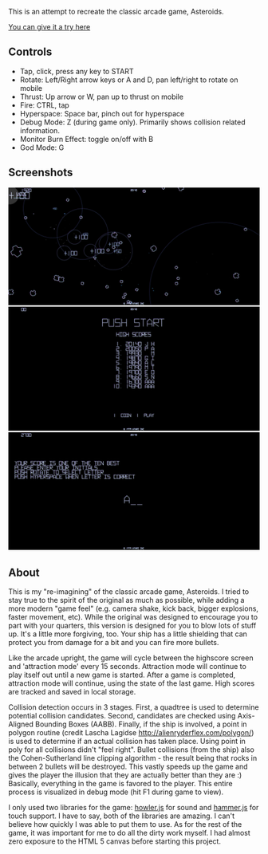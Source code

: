 
This is an attempt to recreate the classic arcade game, Asteroids.

[You can give it a try here](https://jphamilton.github.io/asteroids/build)

## Controls

* Tap, click, press any key to START
* Rotate: Left/Right arrow keys or A and D, pan left/right to rotate on mobile
* Thrust: Up arrow or W, pan up to thrust on mobile
* Fire: CTRL, tap 
* Hyperspace: Space bar, pinch out for hyperspace
* Debug Mode: Z (during game only). Primarily shows collision related information.
* Monitor Burn Effect: toggle on/off with B
* God Mode: G

## Screenshots

![Sceenshot 1](https://raw.githubusercontent.com/jphamilton/asteroids/master/assets/1.png)
![Sceenshot 2](https://raw.githubusercontent.com/jphamilton/asteroids/master/assets/2.png)
![Sceenshot 3](https://raw.githubusercontent.com/jphamilton/asteroids/master/assets/3.png)

## About

This is my "re-imagining" of the classic arcade game, Asteroids. I tried to stay true to the spirit of the original as much as possible, while adding a more modern "game feel" 
(e.g. camera shake, kick back, bigger explosions, faster movement, etc). While the original was designed to encourage you to part with your quarters, this version is designed for you to
blow lots of stuff up. It's a little more forgiving, too. Your ship has a little shielding that can protect you from damage for a bit and you can fire more bullets.

Like the arcade upright, the game will cycle between the highscore screen and 'attraction mode' every 15 seconds. Attraction mode will continue to play itself out until a new game is started. 
After a game is completed, attraction mode will continue, using the state of the last game. High scores are tracked and saved in local storage.

Collision detection occurs in 3 stages. First, a quadtree is used to determine potential collision candidates. Second, candidates are checked using Axis-Aligned Bounding Boxes (AABB).
Finally, if the ship is involved, a point in polygon routine (credit Lascha Lagidse http://alienryderflex.com/polygon/) is used to determine if an actual collision has taken place. 
Using point in poly for all collisions didn't "feel right". Bullet collisions (from the ship) also the Cohen-Sutherland line clipping algorithm - the result being that rocks in between 2 bullets
will be destroyed. This vastly speeds up the game and gives the player the illusion that they are actually better than they are :) Basically, everything in the game is favored to the player. 
This entire process is visualized in debug mode (hit F1 during game to view).

I only used two libraries for the game: [howler.js](https://howlerjs.com/) for sound and [hammer.js](http://hammerjs.github.io/) for touch support. I have to say, both of the libraries are amazing. 
I can't believe how quickly I was able to put them to use. As for the rest of the game, it was important for me to do all the dirty work myself. I had almost zero exposure to the HTML 5 canvas before
starting this project.
